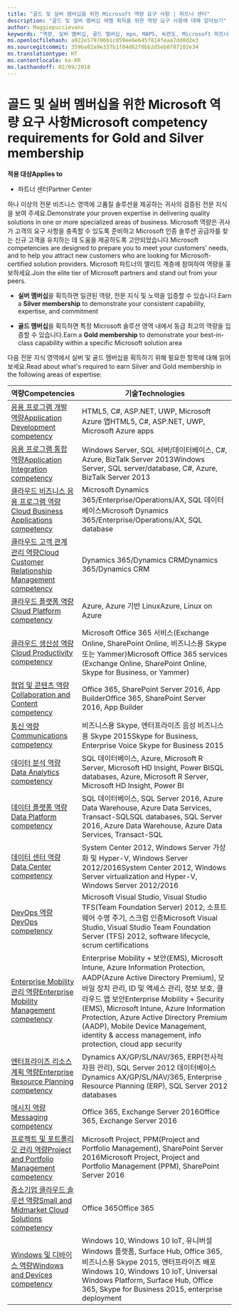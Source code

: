 ```yaml
---
title: "골드 및 실버 멤버십을 위한 Microsoft 역량 요구 사항 | 파트너 센터"
description: "골드 및 실버 멤버십 레벨 획득을 위한 역량 요구 사항에 대해 알아보기"
author: Maggiepuccievans
keywords: "역량, 실버 멤버십, 골드 멤버십, mpn, MAPS, 숙련도, Microsoft 파트너 네트워크, 네트워크 멤버십"
ms.openlocfilehash: a922e579706b1c859ee6e645f814feaa7dd0d2e3
ms.sourcegitcommit: 359ba82a9e337b1f04d62f0bb2d5eb8f87102e34
ms.translationtype: HT
ms.contentlocale: ko-KR
ms.lasthandoff: 02/09/2018
---
```

# <a name="microsoft-competency-requirements-for-gold-and-silver-membership"></a><span data-ttu-id="b9896-104">골드 및 실버 멤버십을 위한 Microsoft 역량 요구 사항</span><span class="sxs-lookup"><span data-stu-id="b9896-104">Microsoft competency requirements for Gold and Silver membership</span></span>

**<span data-ttu-id="b9896-105">적용 대상</span><span class="sxs-lookup"><span data-stu-id="b9896-105">Applies to</span></span>**

-  <span data-ttu-id="b9896-106">파트너 센터</span><span class="sxs-lookup"><span data-stu-id="b9896-106">Partner Center</span></span>

<span data-ttu-id="b9896-107">하나 이상의 전문 비즈니스 영역에 고품질 솔루션을 제공하는 귀사의 검증된 전문 지식을 보여 주세요.</span><span class="sxs-lookup"><span data-stu-id="b9896-107">Demonstrate your proven expertise in delivering quality solutions in one or more specialized areas of business.</span></span> <span data-ttu-id="b9896-108">Microsoft 역량은 귀사가 고객의 요구 사항을 충족할 수 있도록 준비하고 Microsoft 인증 솔루션 공급자를 찾는 신규 고객을 유치하는 데 도움을 제공하도록 고안되었습니다.</span><span class="sxs-lookup"><span data-stu-id="b9896-108">Microsoft competencies are designed to prepare you to meet your customers’ needs, and to help you attract new customers who are looking for Microsoft-certified solution providers.</span></span> <span data-ttu-id="b9896-109">Microsoft 파트너의 엘리트 계층에 참여하여 역량을 홍보하세요.</span><span class="sxs-lookup"><span data-stu-id="b9896-109">Join the elite tier of Microsoft partners and stand out from your peers.</span></span>

- <span data-ttu-id="b9896-110">**실버 멤버십**을 획득하면 일관된 역량, 전문 지식 및 노력을 입증할 수 있습니다.</span><span class="sxs-lookup"><span data-stu-id="b9896-110">Earn a **Silver membership** to demonstrate your consistent capability, expertise, and commitment</span></span>

- <span data-ttu-id="b9896-111">**골드 멤버십**을 획득하면 특정 Microsoft 솔루션 영역 내에서 동급 최고의 역량을 입증할 수 있습니다.</span><span class="sxs-lookup"><span data-stu-id="b9896-111">Earn a **Gold membership** to demonstrate your best-in-class capability within a specific Microsoft solution area</span></span>

<span data-ttu-id="b9896-112">다음 전문 지식 영역에서 실버 및 골드 멤버십을 획득하기 위해 필요한 항목에 대해 읽어보세요.</span><span class="sxs-lookup"><span data-stu-id="b9896-112">Read about what's required to earn Silver and Gold membership in the following areas of expertise:</span></span>


| <span data-ttu-id="b9896-113">역량</span><span class="sxs-lookup"><span data-stu-id="b9896-113">Competencies</span></span>  | <span data-ttu-id="b9896-114">기술</span><span class="sxs-lookup"><span data-stu-id="b9896-114">Technologies</span></span> |
|   ------------------   |   -------   |
| [<span data-ttu-id="b9896-115">응용 프로그램 개발 역량</span><span class="sxs-lookup"><span data-stu-id="b9896-115">Application Development competency</span></span>](https://partner.microsoft.com/membership/application-development-competency) | <span data-ttu-id="b9896-116">HTML5, C#, ASP.NET, UWP, Microsoft Azure 앱</span><span class="sxs-lookup"><span data-stu-id="b9896-116">HTML5, C#, ASP.NET, UWP, Microsoft Azure apps</span></span> |
| [<span data-ttu-id="b9896-117">응용 프로그램 통합 역량</span><span class="sxs-lookup"><span data-stu-id="b9896-117">Application Integration competency</span></span>](https://partner.microsoft.com/membership/application-integration-competency) | <span data-ttu-id="b9896-118">Windows Server, SQL 서버/데이터베이스, C#, Azure, BizTalk Server 2013</span><span class="sxs-lookup"><span data-stu-id="b9896-118">Windows Server, SQL server/database, C#, Azure, BizTalk Server 2013</span></span>|
| [<span data-ttu-id="b9896-119">클라우드 비즈니스 응용 프로그램 역량</span><span class="sxs-lookup"><span data-stu-id="b9896-119">Cloud Business Applications competency</span></span>](https://partner.microsoft.com/membership/cloud-business-applications-competency)| <span data-ttu-id="b9896-120">Microsoft Dynamics 365/Enterprise/Operations/AX, SQL 데이터베이스</span><span class="sxs-lookup"><span data-stu-id="b9896-120">Microsoft Dynamics 365/Enterprise/Operations/AX, SQL database</span></span> |
| [<span data-ttu-id="b9896-121">클라우드 고객 관계 관리 역량</span><span class="sxs-lookup"><span data-stu-id="b9896-121">Cloud Customer Relationship Management competency</span></span>](https://partner.microsoft.com/membership/cloud-customer-relationship-management-competency)| <span data-ttu-id="b9896-122">Dynamics 365/Dynamics CRM</span><span class="sxs-lookup"><span data-stu-id="b9896-122">Dynamics 365/Dynamics CRM</span></span> |
| [<span data-ttu-id="b9896-123">클라우드 플랫폼 역량</span><span class="sxs-lookup"><span data-stu-id="b9896-123">Cloud Platform competency</span></span>](https://partner.microsoft.com/membership/cloud-platform-competency)| <span data-ttu-id="b9896-124">Azure, Azure 기반 Linux</span><span class="sxs-lookup"><span data-stu-id="b9896-124">Azure, Linux on Azure</span></span> |
| [<span data-ttu-id="b9896-125">클라우드 생산성 역량</span><span class="sxs-lookup"><span data-stu-id="b9896-125">Cloud Productivity competency</span></span>](https://partner.microsoft.com/membership/cloud-productivity-competency)| <span data-ttu-id="b9896-126">Microsoft Office 365 서비스(Exchange Online, SharePoint Online, 비즈니스용 Skype 또는 Yammer)</span><span class="sxs-lookup"><span data-stu-id="b9896-126">Microsoft Office 365 services (Exchange Online, SharePoint Online, Skype for Business, or Yammer)</span></span>|
| [<span data-ttu-id="b9896-127">협업 및 콘텐츠 역량</span><span class="sxs-lookup"><span data-stu-id="b9896-127">Collaboration and Content competency</span></span>](https://partner.microsoft.com/membership/collaboration-and-content-competency)| <span data-ttu-id="b9896-128">Office 365, SharePoint Server 2016, App Builder</span><span class="sxs-lookup"><span data-stu-id="b9896-128">Office 365, SharePoint Server 2016, App Builder</span></span> |
| [<span data-ttu-id="b9896-129">통신 역량</span><span class="sxs-lookup"><span data-stu-id="b9896-129">Communications competency</span></span>](https://partner.microsoft.com/membership/communications-competency)| <span data-ttu-id="b9896-130">비즈니스용 Skype, 엔터프라이즈 음성 비즈니스용 Skype 2015</span><span class="sxs-lookup"><span data-stu-id="b9896-130">Skype for Business, Enterprise Voice Skype for Business 2015</span></span> |
| [<span data-ttu-id="b9896-131">데이터 분석 역량</span><span class="sxs-lookup"><span data-stu-id="b9896-131">Data Analytics competency</span></span>](https://partner.microsoft.com/membership/data-analytics-competency)| <span data-ttu-id="b9896-132">SQL 데이터베이스, Azure, Microsoft R Server, Microsoft HD Insight, Power BI</span><span class="sxs-lookup"><span data-stu-id="b9896-132">SQL databases, Azure, Microsoft R Server, Microsoft HD Insight, Power BI</span></span> |
| [<span data-ttu-id="b9896-133">데이터 플랫폼 역량</span><span class="sxs-lookup"><span data-stu-id="b9896-133">Data Platform competency</span></span>](https://partner.microsoft.com/membership/data-platform-competency)| <span data-ttu-id="b9896-134">SQL 데이터베이스, SQL Server 2016, Azure Data Warehouse, Azure Data Services, Transact-SQL</span><span class="sxs-lookup"><span data-stu-id="b9896-134">SQL databases, SQL Server 2016, Azure Data Warehouse, Azure Data Services, Transact-SQL</span></span> |
| [<span data-ttu-id="b9896-135">데이터 센터 역량</span><span class="sxs-lookup"><span data-stu-id="b9896-135">Data Center competency</span></span>](https://partner.microsoft.com/membership/datacenter-competency)| <span data-ttu-id="b9896-136">System Center 2012, Windows Server 가상화 및 Hyper-V, Windows Server 2012/2016</span><span class="sxs-lookup"><span data-stu-id="b9896-136">System Center 2012, Windows Server virtualization and Hyper-V, Windows Server 2012/2016</span></span> |
| [<span data-ttu-id="b9896-137">DevOps 역량</span><span class="sxs-lookup"><span data-stu-id="b9896-137">DevOps competency</span></span>](https://partner.microsoft.com/membership/devops-competency)| <span data-ttu-id="b9896-138">Microsoft Visual Studio, Visual Studio TFS(Team Foundation Server) 2012, 소프트웨어 수명 주기, 스크럼 인증</span><span class="sxs-lookup"><span data-stu-id="b9896-138">Microsoft Visual Studio, Visual Studio Team Foundation Server (TFS) 2012, software lifecycle, scrum certifications</span></span> |
| [<span data-ttu-id="b9896-139">Enterprise Mobility 관리 역량</span><span class="sxs-lookup"><span data-stu-id="b9896-139">Enterprise Mobility Management competency</span></span>](https://partner.microsoft.com/membership/enterprise-mobility-management-competency)| <span data-ttu-id="b9896-140">Enterprise Mobility + 보안(EMS), Microsoft Intune, Azure Information Protection, AADP(Azure Active Directory Premium), 모바일 장치 관리, ID 및 액세스 관리, 정보 보호, 클라우드 앱 보안</span><span class="sxs-lookup"><span data-stu-id="b9896-140">Enterprise Mobility + Security (EMS), Microsoft Intune, Azure Information Protection, Azure Active Directory Premium (AADP), Mobile Device Management, identity & access management, info protection, cloud app security</span></span> |
| [<span data-ttu-id="b9896-141">엔터프라이즈 리소스 계획 역량</span><span class="sxs-lookup"><span data-stu-id="b9896-141">Enterprise Resource Planning competency</span></span>](https://partner.microsoft.com/membership/enterprise-resource-planning-competency)| <span data-ttu-id="b9896-142">Dynamics AX/GP/SL/NAV/365, ERP(전사적 자원 관리), SQL Server 2012 데이터베이스</span><span class="sxs-lookup"><span data-stu-id="b9896-142">Dynamics AX/GP/SL/NAV/365, Enterprise Resource Planning (ERP), SQL Server 2012 databases</span></span>  |
| [<span data-ttu-id="b9896-143">메시지 역량</span><span class="sxs-lookup"><span data-stu-id="b9896-143">Messaging competency</span></span>](https://partner.microsoft.com/membership/messaging-competency)| <span data-ttu-id="b9896-144">Office 365, Exchange Server 2016</span><span class="sxs-lookup"><span data-stu-id="b9896-144">Office 365, Exchange Server 2016</span></span> |
| [<span data-ttu-id="b9896-145">프로젝트 및 포트폴리오 관리 역량</span><span class="sxs-lookup"><span data-stu-id="b9896-145">Project and Portfolio Management competency</span></span>](https://partner.microsoft.com/membership/project-portfolio-management-competency)| <span data-ttu-id="b9896-146">Microsoft Project, PPM(Project and Portfolio Management), SharePoint Server 2016</span><span class="sxs-lookup"><span data-stu-id="b9896-146">Microsoft Project, Project and Portfolio Management (PPM), SharePoint Server 2016</span></span>|
| [<span data-ttu-id="b9896-147">중소기업 클라우드 솔루션 역량</span><span class="sxs-lookup"><span data-stu-id="b9896-147">Small and Midmarket Cloud Solutions competency</span></span>](https://partner.microsoft.com/membership/small-midmarket-cloud-solutions-competency)| <span data-ttu-id="b9896-148">Office 365</span><span class="sxs-lookup"><span data-stu-id="b9896-148">Office 365</span></span> |
| [<span data-ttu-id="b9896-149">Windows 및 디바이스 역량</span><span class="sxs-lookup"><span data-stu-id="b9896-149">Windows and Devices competency</span></span>](https://partner.microsoft.com/membership/windows-and-devices-competency)| <span data-ttu-id="b9896-150">Windows 10, Windows 10 IoT, 유니버설 Windows 플랫폼, Surface Hub, Office 365, 비즈니스용 Skype 2015, 엔터프라이즈 배포</span><span class="sxs-lookup"><span data-stu-id="b9896-150">Windows 10, Windows 10 IoT, Universal Windows Platform, Surface Hub, Office 365, Skype for Business 2015, enterprise deployment</span></span> |